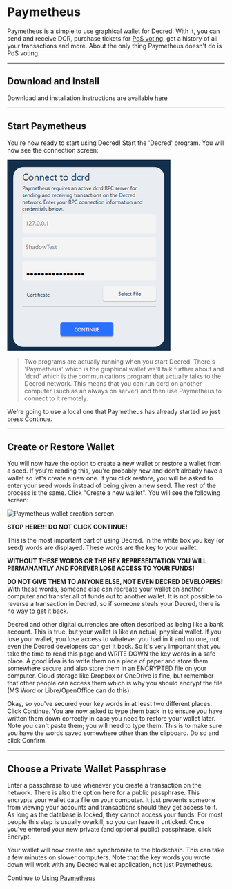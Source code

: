 # **Paymetheus** #

Paymetheus is a simple to use graphical wallet for Decred. With it, you can send and receive DCR, 
purchase tickets for [PoS voting](/mining/proof-of-stake.md), get a history of all your transactions and more.
About the only thing Paymetheus doesn't do is PoS voting.

---

## **Download and Install** ##
Download and installation instructions are available [here](/getting-started/install-guide.md#windows-installer)

---

## **Start Paymetheus** ##
You're now ready to start using Decred! Start the 'Decred' program. You will now see the connection screen:  

![Paymetheus connection screen](../../img/Paymetheus-dcrd-login.png)  

>Two programs are actually running when you start Decred. There's 'Paymetheus' which is the graphical wallet we'll talk further about
>and 'dcrd' which is the communications program that actually talks to the Decred network. This means that you can run dcrd
>on another computer (such as an always on server) and then use Paymetheus to connect to it remotely.

We're going to use a local one that Paymetheus has already started so just press Continue.

---

## **Create or Restore Wallet** ##
You will now have the option to create a new wallet or restore a wallet from a seed. If you're reading this, you're probably new and don't 
already have a wallet so let's create a new one. If you click restore, you will be asked to enter your seed words instead of being given a new seed.
The rest of the process is the same. Click "Create a new wallet". You will see the following screen:  

![Paymetheus wallet creation screen](/img/Paymetheus-seed-window.png)  

<i class="fa fa-exclamation-triangle"></i> **STOP HERE!!! DO NOT CLICK CONTINUE!**  

This is the most important part of using Decred. In the white box you key (or seed) words are displayed. These words are the key to your wallet.  

<i class="fa fa-exclamation-triangle"></i> **WITHOUT THESE WORDS OR THE HEX REPRESENTATION YOU WILL PERMANANTLY AND FOREVER LOSE ACCESS TO YOUR FUNDS!**  

**DO NOT GIVE THEM TO ANYONE ELSE, NOT EVEN DECRED DEVELOPERS!** With these words, someone else can recreate your wallet on another computer and transfer
all of funds out to another wallet. It is not possible to reverse a transaction in Decred, so if someone steals your Decred, there is no way to get it back.  

Decred and other digital currencies are often described as being like a bank account. This is true, but your wallet is like an actual, physical wallet.
If you lose your wallet, you lose access to whatever you had in it and no one, not even the Decred developers can get it back. So it's very important
that you take the time to read this page and WRITE DOWN the key words in a safe place. A good idea is to write them on a piece of paper and store them
somewhere secure and also store them in an ENCRYPTED file on your computer. Cloud storage like Dropbox or OneDrive is fine, but remember that other people
can access them which is why you should encrypt the file (MS Word or Libre/OpenOffice can do this).  

Okay, so you've secured your key words in at least two different places. Click Continue. You are now asked to type them back in to ensure you have written 
them down correctly in case you need to restore your wallet later. Note you can't paste them; you will need to type them. 
This is to make sure you have the words saved somewhere other than the clipboard. Do so and click Confirm.

---

## **Choose a Private Wallet Passphrase** ##
Enter a passphrase to use whenever you create a transaction on the network. There is also the option here for a public passphrase. This encrypts your wallet
data file on your computer. It just prevents someone from viewing your accounts and transactions should they get access to it. As long as the database is locked,
they cannot access your funds. For most people this step is usually overkill, so you can leave it unticked.
Once you've entered your new private (and optional public) passphrase, click Encrypt.  

Your wallet will now create and synchronize to the blockchain. This can take a few minutes on slower computers. Note that the key words you wrote down will 
work with any Decred wallet application, not just Paymetheus.

Continue to [Using Paymetheus](using-paymetheus.md)